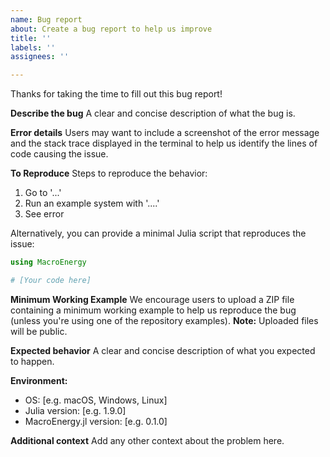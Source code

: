 ```yaml
---
name: Bug report
about: Create a bug report to help us improve
title: ''
labels: ''
assignees: ''

---
```


Thanks for taking the time to fill out this bug report!

**Describe the bug**
A clear and concise description of what the bug is.

**Error details**
Users may want to include a screenshot of the error message and the stack trace displayed in the terminal to help us identify the lines of code causing the issue.

**To Reproduce**
Steps to reproduce the behavior:
1. Go to '...'
2. Run an example system with '....'
3. See error

Alternatively, you can provide a minimal Julia script that reproduces the issue:

```julia
using MacroEnergy

# [Your code here]
```

**Minimum Working Example**
We encourage users to upload a ZIP file containing a minimum working example to help us reproduce the bug (unless you're using one of the repository examples).
**Note:** Uploaded files will be public.

**Expected behavior**
A clear and concise description of what you expected to happen.

**Environment:**
 - OS: [e.g. macOS, Windows, Linux]
 - Julia version: [e.g. 1.9.0]
 - MacroEnergy.jl version: [e.g. 0.1.0]

**Additional context**
Add any other context about the problem here.
